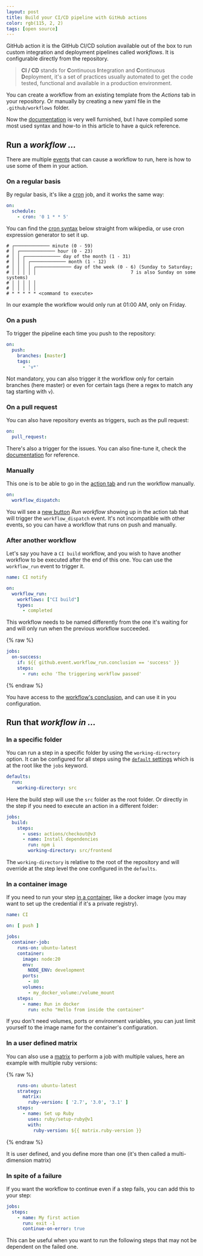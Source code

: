 ```yaml
---
layout: post
title: Build your CI/CD pipeline with GitHub actions
color: rgb(115, 2, 2)
tags: [open source]
---
```


GitHub action it is the GitHub CI/CD solution available out of the box to run custom integration
and deployment pipelines called _workflows_. It is configurable directly from the repository.

> **CI / CD** stands for **C**ontinuous **I**ntegration and **C**ontinuous **D**eployment, it's a set of practices
> usually automated to get the code tested, functional and available in a production environment.

You can create a workflow from an existing template from the _Actions_ tab in your repository. 
Or manually by creating a new yaml file in the `.github/workflows` folder.

Now the [documentation][8] is very well furnished, but I have compiled some most used syntax and how-to in 
this article to have a quick reference.

## Run a _workflow ..._

There are multiple [events][1] that can cause a workflow to run, here is how to use some of them in your action.

### On a regular basis

By regular basis, it's like a [cron][2] job, and it works the same way:

```yaml
on:
  schedule:
    - cron: '0 1 * * 5'
```

You can find the [cron syntax][2] below straight from wikipedia, or use cron expression generator to set it up.

```shell
# ┌───────────── minute (0 - 59)
# │ ┌───────────── hour (0 - 23)
# │ │ ┌───────────── day of the month (1 - 31)
# │ │ │ ┌───────────── month (1 - 12)
# │ │ │ │ ┌───────────── day of the week (0 - 6) (Sunday to Saturday;
# │ │ │ │ │                                   7 is also Sunday on some systems)
# │ │ │ │ │
# │ │ │ │ │
# * * * * * <command to execute>
```

In our example the workflow would only run at 01:00 AM, only on Friday.

### On a push

To trigger the pipeline each time you push to the repository:

```yaml
on:
  push:
    branches: [master]
    tags:
      - 'v*'
```

Not mandatory, you can also trigger it the workflow only for certain branches (here master) or even for certain tags
(here a regex to match any tag starting with `v`).

### On a pull request

You can also have repository events as triggers, such as the pull request:

```yaml
on:
  pull_request:
```

There's also a trigger for the issues. You can also fine-tune it, check the [documentation][1] for reference.

### Manually

This one is to be able to go in the [action tab][3] and run the workflow manually.

```yaml
on:
  workflow_dispatch:
```

You will see a [new button][3] _Run workflow_ showing up in the action tab that will trigger the `workflow_dispatch` event.
It's not incompatible with other events, so you can have a workflow that runs on push and manually.

### After another workflow

Let's say you have a `CI build` workflow, and you wish to have another workflow to be executed after the end of this one.
You can use the `workflow_run` event to trigger it.

```yaml
name: CI notify

on:
  workflow_run:
    workflows: ["CI build"]
    types:
      - completed

```

This workflow needs to be named differently from the one it's waiting for and will only run when the previous workflow 
succeeded.

{% raw %}
```yaml
jobs:
  on-success:
    if: ${{ github.event.workflow_run.conclusion == 'success' }}
    steps:
      - run: echo 'The triggering workflow passed'
```
{% endraw %}

You have access to the [workflow's conclusion][5], and can use it in you configuration.

## Run that _workflow in ..._

### In a specific folder

You can run a step in a specific folder by using the `working-directory` option.
It can be configured for all steps using the [`default` settings][4] which is at the root like the
`jobs` keyword. 

```yaml
defaults:
  run:
    working-directory: src
```

Here the build step will use the `src` folder as the root folder.
Or directly in the step if you need to execute an action in a different folder:

```yaml
jobs:
  build:
    steps:
      - uses: actions/checkout@v3
      - name: Install dependencies
        run: npm i
        working-directory: src/frontend
```        

The `working-directory` is relative to the root of the repository and will override at the step level the one
configured in the `defaults`.

### In a container image

If you need to run your step [in a container][7], like a docker image 
(you may want to set up the credential if it's a private registry).

```yaml
name: CI

on: [ push ]

jobs:
  container-job:
    runs-on: ubuntu-latest
    container:
      image: node:20
      env:
        NODE_ENV: development
      ports:
        - 80
      volumes:
        - my_docker_volume:/volume_mount
    steps:
      - name: Run in docker
        run: echo "Hello from inside the container"
```

If you don't need volumes, ports or environment variables, you can just limit yourself to the image name for
the container's configuration.

### In a user defined matrix

You can also use a [matrix][6] to perform a job with multiple values, here an example with multiple ruby versions:

{% raw %}
```yaml
    runs-on: ubuntu-latest
    strategy:
      matrix:
        ruby-version: [ '2.7', '3.0', '3.1' ]
    steps:
      - name: Set up Ruby
        uses: ruby/setup-ruby@v1
        with:
          ruby-version: ${{ matrix.ruby-version }}
```
{% endraw %}

It is user defined, and you define more than one (it's then called a multi-dimension matrix)

### In spite of a failure

If you want the workflow to continue even if a step fails, you can add this to your step:

```yaml
jobs:
  steps:
    - name: My first action
      run: exit -1
      continue-on-error: true
```

This can be useful when you want to run the following steps that may not be dependent on the failed one.

[1]: https://docs.github.com/en/actions/using-workflows/events-that-trigger-workflows
[2]: https://en.wikipedia.org/wiki/Cron
[3]: https://docs.github.com/en/actions/using-workflows/manually-running-a-workflow
[4]: https://docs.github.com/en/actions/using-workflows/workflow-syntax-for-github-actions#defaults
[5]: https://docs.github.com/en/actions/using-workflows/events-that-trigger-workflows#running-a-workflow-based-on-the-conclusion-of-another-workflow
[6]: https://docs.github.com/en/actions/using-workflows/workflow-syntax-for-github-actions#jobsjob_idstrategymatrix
[7]: https://docs.github.com/en/actions/using-jobs/running-jobs-in-a-container
[8]: https://docs.github.com/en/actions/using-workflows/about-workflows

